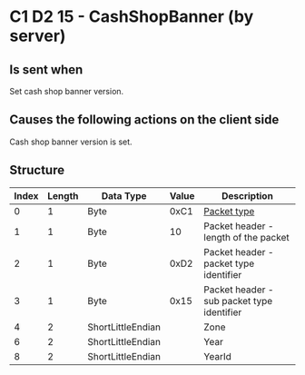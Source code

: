 # C1 D2 15 - CashShopBanner (by server)

## Is sent when

Set cash shop banner version.

## Causes the following actions on the client side

Cash shop banner version is set.

## Structure

| Index | Length | Data Type | Value | Description |
|-------|--------|-----------|-------|-------------|
| 0 | 1 |   Byte   | 0xC1  | [Packet type](PacketTypes.md) |
| 1 | 1 |    Byte   |   10   | Packet header - length of the packet |
| 2 | 1 |    Byte   | 0xD2  | Packet header - packet type identifier |
| 3 | 1 |    Byte   | 0x15  | Packet header - sub packet type identifier |
| 4 | 2 | ShortLittleEndian |  | Zone |
| 6 | 2 | ShortLittleEndian |  | Year |
| 8 | 2 | ShortLittleEndian |  | YearId |